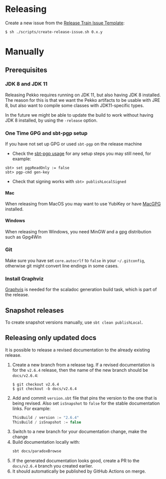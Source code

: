 # Releasing

Create a new issue from the [Release Train Issue Template](scripts/release-train-issue-template.md):

```
$ sh ./scripts/create-release-issue.sh 0.x.y
```

# Manually

## Prerequisites

### JDK 8 and JDK 11

Releasing Pekko requires running on JDK 11, but also having JDK 8
installed. The reason for this is that we want the Pekko artifacts to be
usable with JRE 8, but also want to compile some classes with JDK11-specific
types.

In the future we might be able to update the build to work
without having JDK 8 installed, by using the `-release` option.

### One Time GPG and sbt-pgp setup

If you have not set up GPG or used `sbt-pgp` on the release machine
* Check the [sbt-pgp usage](https://www.scala-sbt.org/sbt-pgp/usage.html) for any setup steps you may still need, for example:
```
sbt> set pgpReadOnly := false
sbt> pgp-cmd gen-key
```    
* Check that signing works with `sbt> publishLocalSigned`
   
#### Mac

When releasing from MacOS you may want to use YubiKey or have [MacGPG](https://gpgtools.org) installed.

#### Windows

When releasing from Windows, you need MinGW and a gpg distribution such as Gpg4Win

### Git

Make sure you have set `core.autocrlf` to `false` in your `~/.gitconfig`,
otherwise git might convert line endings in some cases.

### Install Graphviz

[Graphvis](https://graphviz.gitlab.io/download/) is needed for the 
scaladoc generation build task, which is part of the release.
 
## Snapshot releases

To create snapshot versions manually, use `sbt clean publishLocal`.

## Releasing only updated docs

It is possible to release a revised documentation to the already existing release.

1. Create a new branch from a release tag. If a revised documentation is for the `v2.6.4` release, then the name of the new branch should be `docs/v2.6.4`:
    ```
    $ git checkout v2.6.4
    $ git checkout -b docs/v2.6.4
    ```
1. Add and commit `version.sbt` file that pins the version to the one that is being revised. Also set `isSnapshot` to `false` for the stable documentation links. For example:
    ```scala
    ThisBuild / version := "2.6.4"
    ThisBuild / isSnapshot := false
    ```
1. Switch to a new branch for your documentation change, make the change
1. Build documentation locally with:
    ```sh
    sbt docs/paradoxBrowse
    ```
1. If the generated documentation looks good, create a PR to the `docs/v2.6.4` branch you created earlier.
1. It should automatically be published by GitHub Actions on merge.
